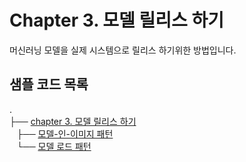 # Chapter 3. 모델 릴리스 하기

머신러닝 모델을 실제 시스템으로 릴리스 하기위한 방법입니다.

## 샘플 코드 목록

.</br>
├── [chapter 3. 모델 릴리스 하기](./)</br>
   ├── [모델-인-이미지 패턴](./model_in_image_pattern)</br>
   └── [모델 로드 패턴](./model_load_pattern)</br>
